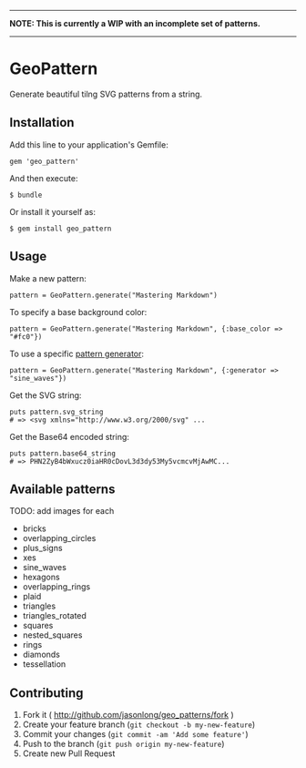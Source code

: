 ----

**NOTE: This is currently a WIP with an incomplete set of patterns.**

----

# GeoPattern

Generate beautiful tilng SVG patterns from a string.

## Installation

Add this line to your application's Gemfile:

    gem 'geo_pattern'

And then execute:

    $ bundle

Or install it yourself as:

    $ gem install geo_pattern

## Usage

Make a new pattern:

    pattern = GeoPattern.generate("Mastering Markdown")

To specify a base background color:

    pattern = GeoPattern.generate("Mastering Markdown", {:base_color => "#fc0"})

To use a specific [pattern generator](#available-patterns):

    pattern = GeoPattern.generate("Mastering Markdown", {:generator => "sine_waves"})

Get the SVG string:

    puts pattern.svg_string
    # => <svg xmlns="http://www.w3.org/2000/svg" ...

Get the Base64 encoded string:

    puts pattern.base64_string
    # => PHN2ZyB4bWxucz0iaHR0cDovL3d3dy53My5vcmcvMjAwMC...


## Available patterns

TODO: add images for each

* bricks
* overlapping_circles
* plus_signs
* xes
* sine_waves
* hexagons
* overlapping_rings
* plaid
* triangles
* triangles_rotated
* squares
* nested_squares
* rings
* diamonds
* tessellation


## Contributing

1. Fork it ( http://github.com/jasonlong/geo_patterns/fork )
2. Create your feature branch (`git checkout -b my-new-feature`)
3. Commit your changes (`git commit -am 'Add some feature'`)
4. Push to the branch (`git push origin my-new-feature`)
5. Create new Pull Request
